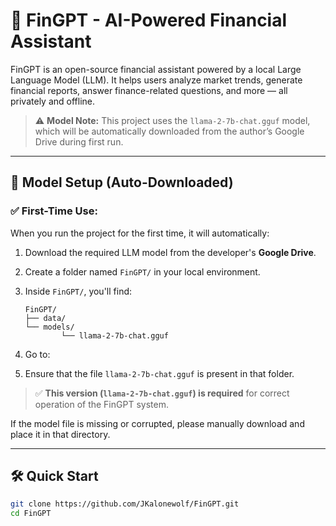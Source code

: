# 🧠 FinGPT - AI-Powered Financial Assistant

FinGPT is an open-source financial assistant powered by a local Large Language Model (LLM). It helps users analyze market trends, generate financial reports, answer finance-related questions, and more — all privately and offline.

> ⚠️ **Model Note:** This project uses the `llama-2-7b-chat.gguf` model, which will be automatically downloaded from the author’s Google Drive during first run.

---

## 🧠 Model Setup (Auto-Downloaded)

### ✅ First-Time Use:

When you run the project for the first time, it will automatically:

1. Download the required LLM model from the developer's **Google Drive**.
2. Create a folder named `FinGPT/` in your local environment.
3. Inside `FinGPT/`, you'll find:
    ```
    FinGPT/
    ├── data/
    └── models/
            └── llama-2-7b-chat.gguf
    ```

4. Go to:
5. Ensure that the file `llama-2-7b-chat.gguf` is present in that folder.

> ✅ **This version (`llama-2-7b-chat.gguf`) is required** for correct operation of the FinGPT system.

If the model file is missing or corrupted, please manually download and place it in that directory.

---

## 🛠️ Quick Start

```bash
git clone https://github.com/JKalonewolf/FinGPT.git
cd FinGPT
